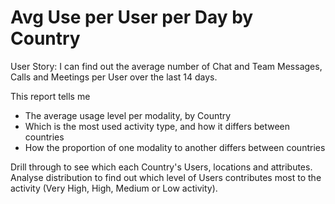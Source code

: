 # Avg Use per User per Day by Country

User Story: I can find out the average number of Chat and Team Messages, Calls and Meetings per User over the last 14 days. 

This report tells me

- The average usage level per modality, by Country  
- Which is the most used activity type, and how it differs between countries
- How the proportion of one modality to another differs between countries 

Drill through to see which each Country's Users, locations and attributes. Analyse distribution to find out which level of Users contributes most to the activity (Very High, High, Medium or Low activity). 
